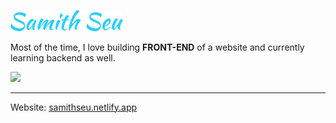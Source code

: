<p align="left"><img width=180 src="name.svg" alt="Samith Seu"/></p>

Most of the time, I love building <b>FRONT-END</b> of a website and currently learning backend as well.

<img src="https://github-readme-stats.vercel.app/api?username=samithseu&show_icons=true&theme=dark&title_color=27CFFC&icon_color=27CFFC&border_color=27CFFC&text_color=FFFFFF&hide_title=true&border_radius=8" />

---

Website: <a href="https://samithseu.netlify.app">samithseu.netlify.app</a>
